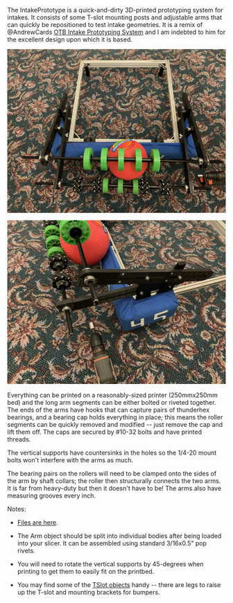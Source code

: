 The IntakePrototype is a quick-and-dirty 3D-printed prototyping system for intakes. It consists of some T-slot mounting posts and adjustable arms that can quickly be repositioned to test intake geometries. It is a remix of @AndrewCards [OTB Intake Prototyping System](https://www.chiefdelphi.com/t/otb-intake-prototyping-system/445544) and I am indebted to him for the excellent design upon which it is based.

![](Images/IMG_2655.jpg)

![](Images/IMG_2656.jpg)

Everything can be printed on a reasonably-sized printer (250mmx250mm bed) and the long arm segments can be either bolted or riveted together. The ends of the arms have hooks that can capture pairs of thunderhex bearings, and a bearing cap holds everything in place; this means the roller segments can be quickly removed and modified -- just remove the cap and lift them off. The caps are secured by #10-32 bolts and have printed threads.

The vertical supports have countersinks in the holes so the 1/4-20 mount bolts won't interfere with the arms as much.

The bearing pairs on the rollers will need to be clamped onto the sides of the arm by shaft collars; the roller then structurally connects the two arms. It is far from heavy-duty but then it doesn't have to be! The arms also have measuring grooves every inch.

Notes:

* [Files are here](Files).

* The Arm object should be split into individual bodies after being loaded into your slicer. It can be assembled using standard 3/16x0.5" pop rivets.

* You will need to rotate the vertical supports by 45-degrees when printing to get them to easily fit on the printbed.

* You may find some of the [TSlot objects](/Useful/TSlot/) handy -- there are legs to raise up the T-slot and mounting brackets for bumpers.

